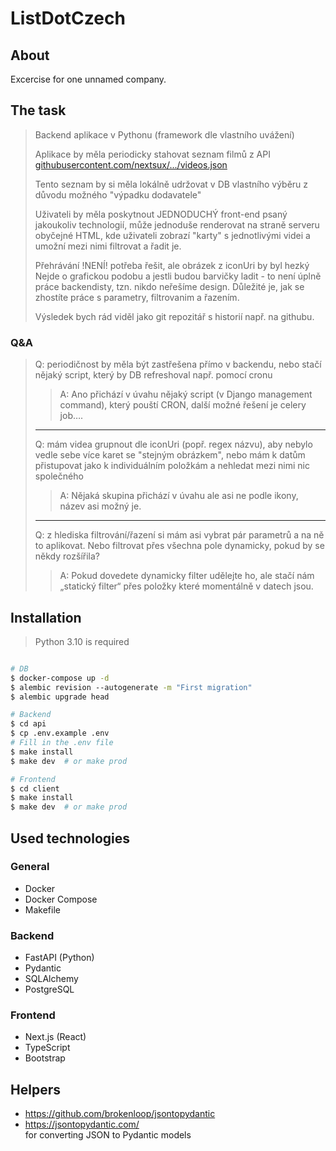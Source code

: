 # ListDotCzech

## About

Excercise for one unnamed company.

## The task

> Backend aplikace v Pythonu (framework dle vlastního uvážení)
>
> Aplikace by měla periodicky stahovat seznam filmů z API [githubusercontent.com/nextsux/.../videos.json](https://gist.githubusercontent.com/nextsux/f6e0327857c88caedd2dab13affb72c1/raw/04441487d90a0a05831835413f5942d58026d321/videos.json)
>
> Tento seznam by si měla lokálně udržovat v DB vlastního výběru z důvodu možného "výpadku dodavatele"
>
> Uživateli by měla poskytnout JEDNODUCHÝ front-end psaný jakoukoliv technologií, může jednoduše renderovat na straně serveru obyčejné HTML, kde uživateli zobrazí "karty" s jednotlivými videi a umožní mezi nimi filtrovat a řadit je.
>
> Přehrávání !NENÍ! potřeba řešit, ale obrázek z iconUri by byl hezký
Nejde o grafickou podobu a jestli budou barvičky ladit - to není úplně práce backendisty, tzn. nikdo neřešíme design. Důležité je, jak se zhostíte práce s parametry, filtrovanim a řazením.
>
> Výsledek bych rád viděl jako git repozitář s historií např. na githubu.

### Q&A

> Q: periodičnost by měla být zastřešena přímo v backendu,
nebo stačí nějaký script, který by DB refreshoval např. pomocí cronu
>
>> A: Ano přichází v úvahu nějaký script (v Django management command), který pouští CRON, další možné řešení je celery job….
>
> ---
> Q:  mám videa grupnout dle iconUri (popř. regex názvu), aby nebylo vedle sebe více karet se "stejným obrázkem",
nebo mám k datům přistupovat jako k individuálním položkám a nehledat mezi nimi nic společného
>> A: Nějaká skupina přichází v úvahu ale asi ne podle ikony, název asi možný je.
>
> ---
> Q: z hlediska filtrování/řazení si mám asi vybrat pár parametrů a na ně to aplikovat.
Nebo filtrovat přes všechna pole dynamicky, pokud by se někdy rozšířila?
>> A: Pokud dovedete dynamicky filter udělejte ho, ale stačí nám „statický filter“ přes položky které momentálně v datech jsou.
>

## Installation

> Python 3.10 is required

```bash

# DB
$ docker-compose up -d
$ alembic revision --autogenerate -m "First migration"
$ alembic upgrade head

# Backend
$ cd api
$ cp .env.example .env
# Fill in the .env file
$ make install
$ make dev  # or make prod

# Frontend
$ cd client
$ make install
$ make dev  # or make prod
```

## Used technologies

### General

* Docker
* Docker Compose
* Makefile

### Backend

* FastAPI (Python)
* Pydantic
* SQLAlchemy
* PostgreSQL

### Frontend

* Next.js (React)
* TypeScript
* Bootstrap

## Helpers

* <https://github.com/brokenloop/jsontopydantic>  
* <https://jsontopydantic.com/>  
for converting JSON to Pydantic models
